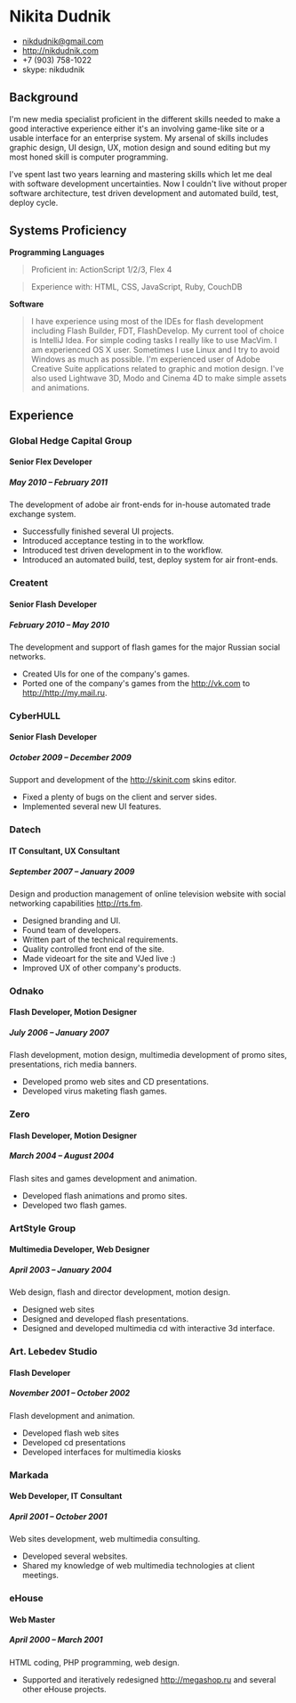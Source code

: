 # Nikita Dudnik

 * <nikdudnik@gmail.com>
 * <http://nikdudnik.com>
 * +7 (903) 758-1022
 * skype: nikdudnik

## Background

I'm new media specialist proficient in the different skills needed to make a good interactive experience either it's an involving game-like site or a usable interface for an enterprise system. My arsenal of skills includes graphic design, UI design, UX, motion design and sound editing but my most honed skill is computer programming.

I've spent last two years learning and mastering skills which let me deal with software development uncertainties. Now I couldn't live without proper software architecture, test driven development and automated build, test, deploy cycle. 

## Systems Proficiency

**Programming Languages**

 > Proficient in:  ActionScript 1/2/3, Flex 4

 > Experience with: HTML, CSS, JavaScript, Ruby, CouchDB

**Software**

 > I have experience using most of the IDEs for flash development including Flash Builder, FDT, FlashDevelop. My current tool of choice is IntelliJ Idea. For simple coding tasks I really like to use MacVim. I am experienced OS X user. Sometimes I use Linux and I try to avoid Windows as much as possible.
 > I'm experienced user of Adobe Creative Suite applications related to graphic and motion design. I've also used Lightwave 3D, Modo and Cinema 4D to make simple assets and animations.

## Experience


### Global Hedge Capital Group

#### Senior Flex Developer

##### May 2010 – February 2011

The development of adobe air front-ends for in-house automated trade exchange system.

 * Successfully finished several UI projects. 
 * Introduced acceptance testing in to the workflow.
 * Introduced test driven development in to the workflow.
 * Introduced an automated build, test, deploy system for air front-ends. 

### Creatent

#### Senior Flash Developer

##### February 2010 – May 2010

The development and support of flash games for the major Russian social networks.

 * Created UIs for one of the company's games.
 * Ported one of the company's games from the <http://vk.com> to <http://http://my.mail.ru>.

### CyberHULL

#### Senior Flash Developer 

##### October 2009 – December 2009

Support and development of the <http://skinit.com> skins editor.

 * Fixed a plenty of bugs on the client and server sides.
 * Implemented several new UI features.

### Datech

#### IT Consultant, UX Consultant

##### September 2007 – January 2009

Design and production management of online television website with social networking capabilities <http://rts.fm>. 

 * Designed branding and UI.
 * Found team of developers.
 * Written part of the technical requirements.
 * Quality controlled front end of the site.
 * Made videoart for the site and VJed live :)
 * Improved UX of other company's products.

### Odnako

#### Flash Developer, Motion Designer

##### July 2006 – January 2007

Flash development, motion design, multimedia development of promo sites, presentations, rich media banners. 

 * Developed promo web sites and CD presentations.
 * Developed virus maketing flash games.

### Zero

#### Flash Developer, Motion Designer

##### March 2004 – August 2004

Flash sites and games development and animation. 

 * Developed flash animations and promo sites.
 * Developed two flash games.

### ArtStyle Group

#### Multimedia Developer, Web Designer

##### April 2003 – January 2004

Web design, flash and director development, motion design. 

 * Designed web sites
 * Designed and developed flash presentations. 
 * Designed and developed multimedia cd with interactive 3d interface.

### Art. Lebedev Studio

#### Flash Developer

##### November 2001 – October 2002

Flash development and animation.

 * Developed flash web sites
 * Developed cd presentations
 * Developed interfaces for multimedia kiosks

### Markada

#### Web Developer, IT Consultant

##### April 2001 – October 2001 

Web sites development, web multimedia consulting.

 * Developed several websites. 
 * Shared my knowledge of web multimedia technologies at client meetings.

### eHouse 

#### Web Master

##### April 2000 – March 2001

HTML coding, PHP programming, web design.

 * Supported and iteratively redesigned http://megashop.ru and several other eHouse projects.
